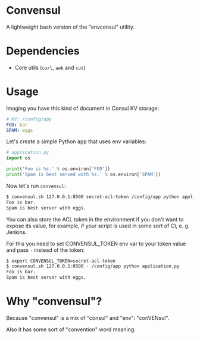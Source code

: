 # Convensul

A lightweight bash version of the "envconsul" utility.

# Dependencies

- Core utils (`curl`, `awk` and `cut`)

# Usage

Imaging you have this kind of document in Consul KV storage:

```yaml
# KV: /config/app
FOO: bar
SPAM: eggs
```

Let's create a simple Python app that uses env variables:

```python
# application.py
import os

print('Foo is %s.' % os.environ['FOO'])
print('Spam is best served with %s.' % os.environ['SPAM'])
```

Now let's run `convensul`:

```bash
$ convensul.sh 127.0.0.1:8500 secret-acl-token /config/app python application.py
Foo is bar.
Spam is best server with eggs.
```

You can also store the ACL token in the environment if you don't want to expose its value,
for example, if your script is used in some sort of CI, e. g. Jenkins.

For this you need to set CONVENSUL_TOKEN env var to your token value and pass `-` instead of the token:

```bash
$ export CONVENSUL_TOKEN=secret-acl-token
$ convensul.sh 127.0.0.1:8500 - /config/app python application.py
Foo is bar.
Spam is best server with eggs.
```

# Why "convensul"?

Because "convensul" is a mix of "consul" and "env": "conVENsul".

Also it has some sort of "convention" word meaning.
